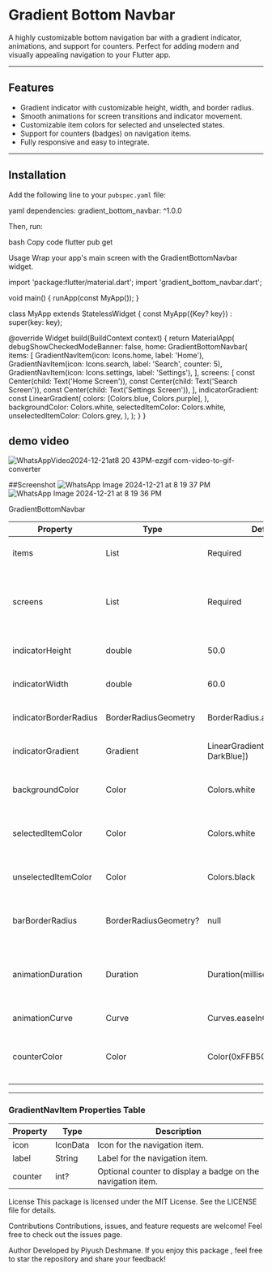 
# Gradient Bottom Navbar

A highly customizable bottom navigation bar with a gradient indicator, animations, and support for counters. Perfect for adding modern and visually appealing navigation to your Flutter app.

---

## Features

- Gradient indicator with customizable height, width, and border radius.
- Smooth animations for screen transitions and indicator movement.
- Customizable item colors for selected and unselected states.
- Support for counters (badges) on navigation items.
- Fully responsive and easy to integrate.

---

## Installation

Add the following line to your `pubspec.yaml` file:

yaml
dependencies:
  gradient_bottom_navbar: ^1.0.0

Then, run:

bash
Copy code
flutter pub get

Usage
Wrap your app's main screen with the GradientBottomNavbar widget.

import 'package:flutter/material.dart';
import 'gradient_bottom_navbar.dart';

void main() {
  runApp(const MyApp());
}

class MyApp extends StatelessWidget {
  const MyApp({Key? key}) : super(key: key);

  @override
  Widget build(BuildContext context) {
    return MaterialApp(
      debugShowCheckedModeBanner: false,
      home: GradientBottomNavbar(
        items: [
          GradientNavItem(icon: Icons.home, label: 'Home'),
          GradientNavItem(icon: Icons.search, label: 'Search', counter: 5),
          GradientNavItem(icon: Icons.settings, label: 'Settings'),
        ],
        screens: [
          const Center(child: Text('Home Screen')),
          const Center(child: Text('Search Screen')),
          const Center(child: Text('Settings Screen')),
        ],
        indicatorGradient: const LinearGradient(
          colors: [Colors.blue, Colors.purple],
        ),
        backgroundColor: Colors.white,
        selectedItemColor: Colors.white,
        unselectedItemColor: Colors.grey,
      ),
    );
  }
}




## demo video

![WhatsAppVideo2024-12-21at8 20 43PM-ezgif com-video-to-gif-converter](https://github.com/user-attachments/assets/8960c06e-9e04-4ad6-be4b-3fbe7f467b92)

##Screenshot
![WhatsApp Image 2024-12-21 at 8 19 37 PM](https://github.com/user-attachments/assets/d20c49ba-0ed3-4142-b40f-50aba8415843)
![WhatsApp Image 2024-12-21 at 8 19 36 PM](https://github.com/user-attachments/assets/50b1d26a-89e6-4b20-a316-7015d9b56c34)





GradientBottomNavbar

| **Property**              | **Type**                     | **Default Value**                           | **Description**                                         |
|---------------------------|------------------------------|---------------------------------------------|---------------------------------------------------------|
| items                     | List<GradientNavItem>        | Required                                    | List of navigation items.                              |
| screens                   | List<Widget>                 | Required                                    | List of screens corresponding to the navigation items.  |
| indicatorHeight           | double                       | 50.0                                        | Height of the gradient indicator.                       |
| indicatorWidth            | double                       | 60.0                                        | Width of the gradient indicator.                        |
| indicatorBorderRadius     | BorderRadiusGeometry        | BorderRadius.all(Radius.circular(20))       | Border radius for the indicator.                        |
| indicatorGradient         | Gradient                     | LinearGradient(colors: [LightBlue, DarkBlue])| Gradient used for the indicator.                        |
| backgroundColor           | Color                        | Colors.white                                | Background color of the navigation bar.                 |
| selectedItemColor         | Color                        | Colors.white                                | Color of the selected navigation item.                  |
| unselectedItemColor       | Color                        | Colors.black                                | Color of the unselected navigation items.               |
| barBorderRadius           | BorderRadiusGeometry?       | null                                        | Border radius for the navigation bar.                   |
| animationDuration         | Duration                     | Duration(milliseconds: 300)                 | Duration of the animation for screen transitions and indicator movement. |
| animationCurve            | Curve                        | Curves.easeInOut                            | Curve for the animations.                               |
| counterColor              | Color                        | Color(0xFFB50000)                           | Color of the counters (badges) on navigation items.     |

---

### GradientNavItem Properties Table

| **Property**  | **Type**     | **Description**                                        |
|---------------|-------------|--------------------------------------------------------|
| icon          | IconData    | Icon for the navigation item.                          |
| label         | String      | Label for the navigation item.                         |
| counter       | int?        | Optional counter to display a badge on the navigation item. |



License
This package is licensed under the MIT License. See the LICENSE file for details.

Contributions
Contributions, issues, and feature requests are welcome! Feel free to check out the issues page.

Author
Developed by Piyush Deshmane.  If you enjoy this package , feel free to star the repository and share your feedback!
